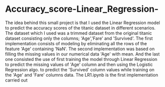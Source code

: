 # Accuracy_score-Linear_Regression-
The idea behind this small project is that I used the Linear Regression model to predict the accuracy scores of the titanic dataset in different scenarios.
The dataset which I used was a trimmed dataset from the original titanic dataset consisting only the columns; 'Age','Fare' and 'Survived'.
The first implementation consists of modeling by eliminating all the rows of the feature 'Age' containing 'NaN'.
The second implementation was based on filling the missing values in our numerical data 'Age' with mean.
And the last one consisted the use of first training the model through Linear Regression to predict the missing values of 'Age' column and then using the Logistic Regression algo. to predict the 'Survived' column values while training on the 'Age' and 'Fare' columns data.
The LR1.ipynb is the first implementation carried out

